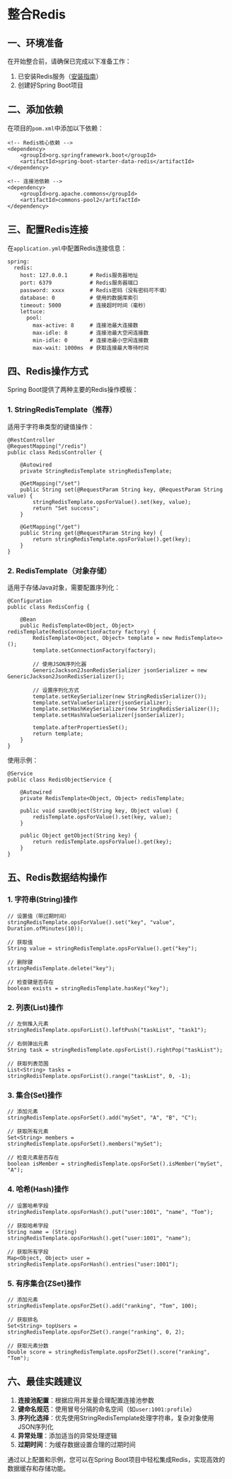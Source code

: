 # 整合Redis

## 一、环境准备

在开始整合前，请确保已完成以下准备工作：

1. 已安装Redis服务（[安装指南](https://www.liyansheng.top/blog/install/#12、Redis)）
2. 创建好Spring Boot项目

## 二、添加依赖

在项目的`pom.xml`中添加以下依赖：

```
<!-- Redis核心依赖 -->
<dependency>
    <groupId>org.springframework.boot</groupId>
    <artifactId>spring-boot-starter-data-redis</artifactId>
</dependency>

<!-- 连接池依赖 -->
<dependency>
    <groupId>org.apache.commons</groupId>
    <artifactId>commons-pool2</artifactId>
</dependency>
```

## 三、配置Redis连接

在`application.yml`中配置Redis连接信息：

```
spring:
  redis:
    host: 127.0.0.1       # Redis服务器地址
    port: 6379            # Redis服务器端口
    password: xxxx        # Redis密码（没有密码可不填）
    database: 0           # 使用的数据库索引
    timeout: 5000         # 连接超时时间（毫秒）
    lettuce:
      pool:
        max-active: 8     # 连接池最大连接数
        max-idle: 8       # 连接池最大空闲连接数
        min-idle: 0       # 连接池最小空闲连接数
        max-wait: 1000ms  # 获取连接最大等待时间
```

## 四、Redis操作方式

Spring Boot提供了两种主要的Redis操作模板：

### 1. StringRedisTemplate（推荐）

适用于字符串类型的键值操作：

```
@RestController
@RequestMapping("/redis")
public class RedisController {

    @Autowired
    private StringRedisTemplate stringRedisTemplate;

    @GetMapping("/set")
    public String set(@RequestParam String key, @RequestParam String value) {
        stringRedisTemplate.opsForValue().set(key, value);
        return "Set success";
    }

    @GetMapping("/get")
    public String get(@RequestParam String key) {
        return stringRedisTemplate.opsForValue().get(key);
    }
}
```

### 2. RedisTemplate（对象存储）

适用于存储Java对象，需要配置序列化：

```
@Configuration
public class RedisConfig {

    @Bean
    public RedisTemplate<Object, Object> redisTemplate(RedisConnectionFactory factory) {
        RedisTemplate<Object, Object> template = new RedisTemplate<>();
        template.setConnectionFactory(factory);

        // 使用JSON序列化器
        GenericJackson2JsonRedisSerializer jsonSerializer = new GenericJackson2JsonRedisSerializer();

        // 设置序列化方式
        template.setKeySerializer(new StringRedisSerializer());
        template.setValueSerializer(jsonSerializer);
        template.setHashKeySerializer(new StringRedisSerializer());
        template.setHashValueSerializer(jsonSerializer);

        template.afterPropertiesSet();
        return template;
    }
}
```

使用示例：

```
@Service
public class RedisObjectService {

    @Autowired
    private RedisTemplate<Object, Object> redisTemplate;

    public void saveObject(String key, Object value) {
        redisTemplate.opsForValue().set(key, value);
    }

    public Object getObject(String key) {
        return redisTemplate.opsForValue().get(key);
    }
}
```

## 五、Redis数据结构操作

### 1. 字符串(String)操作

```
// 设置值（带过期时间）
stringRedisTemplate.opsForValue().set("key", "value", Duration.ofMinutes(10));

// 获取值
String value = stringRedisTemplate.opsForValue().get("key");

// 删除键
stringRedisTemplate.delete("key");

// 检查键是否存在
boolean exists = stringRedisTemplate.hasKey("key");
```

### 2. 列表(List)操作

```
// 左侧推入元素
stringRedisTemplate.opsForList().leftPush("taskList", "task1");

// 右侧弹出元素
String task = stringRedisTemplate.opsForList().rightPop("taskList");

// 获取列表范围
List<String> tasks = stringRedisTemplate.opsForList().range("taskList", 0, -1);
```

### 3. 集合(Set)操作

```
// 添加元素
stringRedisTemplate.opsForSet().add("mySet", "A", "B", "C");

// 获取所有元素
Set<String> members = stringRedisTemplate.opsForSet().members("mySet");

// 检查元素是否存在
boolean isMember = stringRedisTemplate.opsForSet().isMember("mySet", "A");
```

### 4. 哈希(Hash)操作

```
// 设置哈希字段
stringRedisTemplate.opsForHash().put("user:1001", "name", "Tom");

// 获取哈希字段
String name = (String) stringRedisTemplate.opsForHash().get("user:1001", "name");

// 获取所有字段
Map<Object, Object> user = stringRedisTemplate.opsForHash().entries("user:1001");
```

### 5. 有序集合(ZSet)操作

```
// 添加元素
stringRedisTemplate.opsForZSet().add("ranking", "Tom", 100);

// 获取排名
Set<String> topUsers = stringRedisTemplate.opsForZSet().range("ranking", 0, 2);

// 获取元素分数
Double score = stringRedisTemplate.opsForZSet().score("ranking", "Tom");
```

## 六、最佳实践建议

1. **连接池配置**：根据应用并发量合理配置连接池参数
2. **键命名规范**：使用冒号分隔的命名空间（如`user:1001:profile`）
3. **序列化选择**：优先使用StringRedisTemplate处理字符串，复杂对象使用JSON序列化
4. **异常处理**：添加适当的异常处理逻辑
5. **过期时间**：为缓存数据设置合理的过期时间

通过以上配置和示例，您可以在Spring Boot项目中轻松集成Redis，实现高效的数据缓存和存储功能。